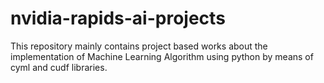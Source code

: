 # nvidia-rapids-ai-projects
This repository mainly contains project based works about the implementation of Machine Learning Algorithm using python by means of cyml and cudf libraries.
